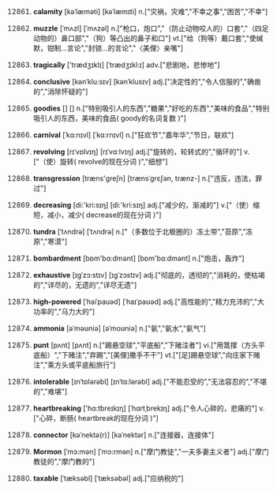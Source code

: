 12861. **calamity**
[kəˈlæməti]  [kəˈlæmɪti]
n.["灾祸，灾难","不幸之事","困苦","不幸"]  

12862. **muzzle**
[ˈmʌzl]  [ˈmʌzəl]
n.["枪口，炮口","（防止动物咬人的）口套","（四足动物的）鼻口部","（狗）等凸出的鼻子和口"]  vt.["给（狗等）戴口套","使缄默，钳制…言论","封锁…的言论","〈美俚〉亲嘴"]  

12863. **tragically**
['trædʒɪklɪ]  [ˈtrædʒɪkl:ɪ]
adv.["悲剧地，悲惨地"]  

12864. **conclusive**
[kənˈklu:sɪv]  [kənˈklusɪv]
adj.["决定性的","令人信服的","确凿的","消除怀疑的"]  

12865. **goodies**
[]  []
n.["特别吸引人的东西","糖果","好吃的东西","美味的食品","特别吸引人的东西，美味的食品( goody的名词复数 )"]  

12866. **carnival**
[ˈkɑ:nɪvl]  [ˈkɑ:rnɪvl]
n.["狂欢节","嘉年华","节日，联欢"]  

12867. **revolving**
[rɪˈvɒlvɪŋ]  [rɪˈvɑ:lvɪŋ]
adj.["旋转的，轮转式的","循环的"]  v.["（使）旋转( revolve的现在分词 )","细想"]  

12868. **transgression**
[træns'ɡreʃn]  [trænsˈɡrɛʃən, trænz-]
n.["违反，违法，罪过"]  

12869. **decreasing**
[di:'kri:sɪŋ]  [di:'kri:sɪŋ]
adj.["减少的，渐减的"]  v.["（使）缩短，减小，减少( decrease的现在分词 )"]  

12870. **tundra**
[ˈtʌndrə]  [ˈtʌndrə]
n.["（多数位于北极圈的）冻土带","苔原","冻原","寒漠"]  

12871. **bombardment**
[bɒm'bɑ:dmənt]  [bɒm'bɑ:dmənt]
n.["炮击，轰炸"]  

12872. **exhaustive**
[ɪgˈzɔ:stɪv]  [ɪɡˈzɔstɪv]
adj.["彻底的，透彻的","消耗的，使枯竭的","详尽的，无遗的","详尽无遗"]  

12873. **high-powered**
[ˈhaiˈpauəd]  [ˈhaɪˈpaʊəd]
adj.["高性能的","精力充沛的","大功率的","马力大的"]  

12874. **ammonia**
[əˈməʊniə]  [əˈmoʊniə]
n.["氨","氨水","氨气"]  

12875. **punt**
[pʌnt]  [pʌnt]
n.["踢悬空球","平底船","下赌注者"]  vi.["用篙撑（方头平底船）","下赌注","弃踢","[美俚]撒手不干"]  vt.["[足]踢悬空球","向庄家下赌注","乘方头或平底船旅行"]  

12876. **intolerable**
[ɪnˈtɒlərəbl]  [ɪnˈtɑ:lərəbl]
adj.["不能忍受的","无法容忍的","不堪的","难堪"]  

12877. **heartbreaking**
['hɑ:tbreɪkɪŋ]  [ˈhɑrtˌbrekɪŋ]
adj.["令人心碎的，悲痛的"]  v.["心碎，断肠( heartbreak的现在分词 )"]  

12878. **connector**
[kəˈnektə(r)]  [kəˈnektər]
n.["连接器，连接体"]  

12879. **Mormon**
[ˈmɔ:mən]  [ˈmɔ:rmən]
n.["摩门教徒","一夫多妻主义者"]  adj.["摩门教徒的","摩门教的"]  

12880. **taxable**
[ˈtæksəbl]  [ˈtæksəbəl]
adj.["应纳税的"]  

